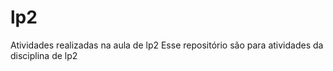 # lp2
Atividades realizadas na aula de lp2
Esse repositório são para atividades da disciplina de lp2
